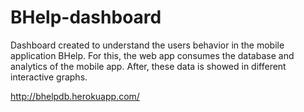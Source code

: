 # BHelp-dashboard

Dashboard created to understand the users behavior in the mobile application BHelp. For this, the web app consumes the database and analytics of the mobile app. After, these data is showed in different interactive graphs.

http://bhelpdb.herokuapp.com/

